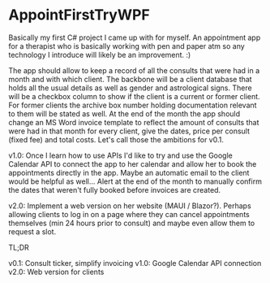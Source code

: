 # AppointFirstTryWPF

Basically my first C# project I came up with for myself.
An appointment app for a therapist who is basically working with pen and paper atm so any technology I introduce will likely be an improvement. :)

The app should allow to keep a record of all the consults that were had in a month and with which client.
The backbone will be a client database that holds all the usual details as well as gender and astrological signs. There will be a checkbox column to show if
the client is a current or former client. For former clients the archive box number holding documentation relevant to them will be stated as well.
At the end of the month the app should change an MS Word invoice template to reflect the amount of consults that were had in that month for every client,
give the dates, price per consult (fixed fee) and total costs.
Let's call those the ambitions for v0.1.

v1.0:
Once I learn how to use APIs I'd like to try and use the Google Calendar API to connect the app to her calendar and allow her to book the appointments directly in the app.
Maybe an automatic email to the client would be helpful as well... Alert at the end of the month to manually confirm the dates that weren't fully booked before invoices are created. 

v2.0:
Implement a web version on her website (MAUI / Blazor?). Perhaps allowing clients to log in on a page where they can cancel appointments themselves (min 24 hours prior to consult)
and maybe even allow them to request a slot. 

TL;DR

v0.1: Consult ticker, simplify invoicing
v1.0: Google Calendar API connection
v2.0: Web version for clients
